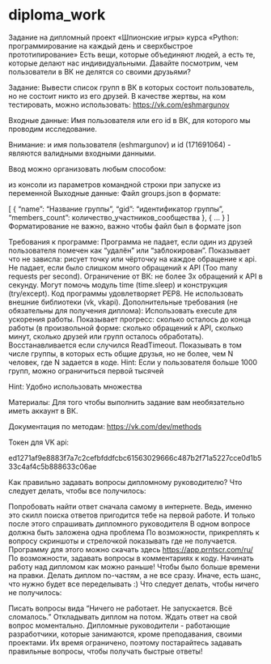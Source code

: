 # diploma_work
Задание на дипломный проект «Шпионские игры» курса «Python: программирование на каждый день и сверхбыстрое прототипирование»
Есть вещи, которые объединяют людей, а есть те, которые делают нас индивидуальными. Давайте посмотрим, чем пользователи в ВК не делятся со своими друзьями?

Задание:
Вывести список групп в ВК в которых состоит пользователь, но не состоит никто из его друзей. В качестве жертвы, на ком тестировать, можно использовать: https://vk.com/eshmargunov

Входные данные:
Имя пользователя или его id в ВК, для которого мы проводим исследование.

Внимание: и имя пользователя (eshmargunov) и id (171691064) - являются валидными входными данными.

Ввод можно организовать любым способом:

из консоли
из параметров командной строки при запуске
из переменной
Выходные данные:
Файл groups.json в формате:

[
    {
    “name”: “Название группы”, 
    “gid”: “идентификатор группы”, 
    “members_count”: количество_участников_сообщества
    },
    {
    …
    }
]
Форматирование не важно, важно чтобы файл был в формате json

Требования к программе:
Программа не падает, если один из друзей пользователя помечен как “удалён” или “заблокирован”.
Показывает что не зависла: рисует точку или чёрточку на каждое обращение к api.
Не падает, если было слишком много обращений к API (Too many requests per second). Ограничение от ВК: не более 3х обращений к API в секунду. Могут помочь модуль time (time.sleep) и конструкция (try/except).
Код программы удовлетворяет PEP8.
Не использовать внешние библиотеки (vk, vkapi).
Дополнительные требования (не обязательны для получения диплома):
Использовать execute для ускорения работы.
Показывает прогресс: сколько осталось до конца работы (в произвольной форме: сколько обращений к API, сколько минут, сколько друзей или групп осталось обработать).
Восстанавливается если случился ReadTimeout.
Показывать в том числе группы, в которых есть общие друзья, но не более, чем N человек, где N задается в коде.
Hint: Если у пользователя больше 1000 групп, можно ограничиться первой тысячей

Hint: Удобно использовать множества

Материалы:
Для того чтобы выполнить задание вам необязательно иметь аккаунт в ВК.

Документация по методам: https://vk.com/dev/methods

Токен для VK api:

ed1271af9e8883f7a7c2cefbfddfcbc61563029666c487b2f71a5227cce0d1b533c4af4c5b888633c06ae

Как правильно задавать вопросы дипломному руководителю?
Что следует делать, чтобы все получилось:

Попробовать найти ответ сначала самому в интернете. Ведь, именно это скилл поиска ответов пригодится тебе на первой работе. И только после этого спрашивать дипломного руководителя
В одном вопросе должна быть заложена одна проблема
По возможности, прикреплять к вопросу скриншоты и стрелочкой показывать где не получается. Программу для этого можно скачать здесь https://app.prntscr.com/ru/
По возможности, задавать вопросы в комментариях к коду. Начинать работу над дипломом как можно раньше! Чтобы было больше времени на правки.
Делать диплом по-частям, а не все сразу. Иначе, есть шанс, что нужно будет все переделывать :)
Что следует делать, чтобы ничего не получилось:

Писать вопросы вида “Ничего не работает. Не запускается. Всё сломалось.”
Откладывать диплом на потом.
Ждать ответ на свой вопрос моментально. Дипломные руководители - работающие разработчики, которые занимаются, кроме преподавания, своими проектами. Их время ограничено, поэтому постарайтесь задавать правильные вопросы, чтобы получать быстрые ответы!
